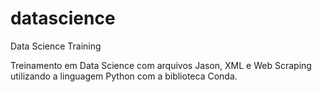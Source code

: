 # datascience
Data Science Training

Treinamento em Data Science com arquivos Jason, XML e Web Scraping utilizando a linguagem Python com a biblioteca Conda.
